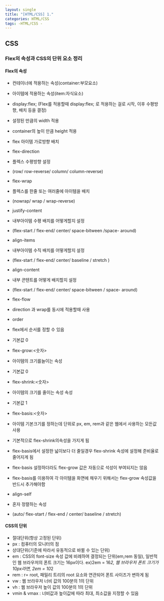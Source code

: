 ```yaml
---
layout: single
title: "[HTML/CSS] 1."
categories: HTML/CSS
tags: -HTML/CSS -
---
```


## CSS
### Flex의 속성과 CSS의 단위 요소 정리

#### Flex의 속성
 - 컨테이너에 적용하는 속성(container:부모요소)
 - 아이템에 적용하는 속성(item:자식요소)

- display:flex; (Flex를 적용할때 display:flex; 로 적용하는 걸로 시작, 이후 수평방향, 배치 등을 결정)
 - 설정된 만큼의 width 적용
 - container의 높이 만큼 height 적용
 - flex 아이템 가로방향 배치

- flex-direction
 - 플렉스 수평방향 설정
 - (row/ row-reverse/ column/ column-reverse)

- flex-wrap
 - 플렉스를 한줄 또는 여러줄에 아이템을 배치
 - (nowrap/ wrap / wrap-reverse)

- justify-content
 - 내부아이템 수평 배치를 어떻게할지 설정
 - (flex-start / flex-end/ center/ space-bitween /space- around)

- align-items
 - 내부아이템 수직 배치를 어떻게할지 설정
 - (flex-start / flex-end/ center/ baseline / stretch
)

- align-content
 - 내부 콘텐트를 어떻게 배치할지 설정
 - (flex-start / flex-end/ center/ space-bitween / space- around)

- flex-flow
 - direction 과 wrap를 동시에 적용할때 사용


- order
 - flex에서 순서를 정할 수 있음 
 - 기본값 0

- flex-grow:<숫자>
 - 아이템의 크기를늘이는 속성
 - 기본값 0

- flex-shrink:<숫자>
 - 아이템의 크기를 줄이는 속성 속성
 - 기본값 1

- flex-basis:<숫자>
 - 아이템 기본크기를 정하는데 단위로 px, em, rem과 같은 웹에서 사용하는 모든값 사용 
 - 기본적으로 flex-shrink의속성을 가지게 됨
 - flex-basis에서 설정한 넓이보다 더 줄일경우 flex-shrink 속성에 설정해 준비율로 줄어지게 됨
 - flex-basis 설정하더라도 flex-grow 값은 자동으로 석성이 부여되지는 않음
 - flex-basis를 이용하여 각 아이템을 화면에 채우기 위해서는 flex-grow 속성값을 반드시 추가해야함


- align-self
 - 혼자 정렬하는 속성
 - (auto/ flex-start / flex-end / center/ baseline / stretch)


#### CSS의 단위
- 절대단위(항상 고정된 단위)
 - px : 컴퓨터의 모니터의 점
- 상대단위(기준에 따라서 유동적으로 바뀔 수 있는 단위)
 - em : CSS의 font-size 속성 값에 비례하여 결정되는 단위(em,rem 동일), 일반적인 웹 브라우저의 폰트 크기는 16px이다.
 ex)2em = 16*2, 웹 브라우저 폰트 크기가 10px라면, 2em = 10*2
 - rem : r= root, 패밀리 트리의 root 요소와 연관되어 폰트 사이즈가 변하게 됨
 - vw : 웹 브라우저 너비 값의 100분의 1의 단위
 - vh : 웹 브라우저 높이 값의 100분의 1의 단위
 - vmin & vmax : 너비값과 높이값에 따라 최대, 최소값을 지정할 수 있음

